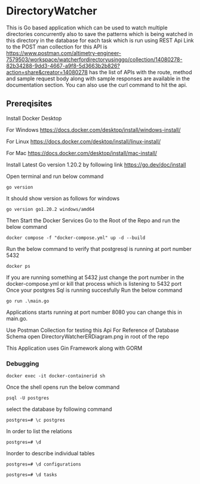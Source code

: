 # DirectoryWatcher
This is Go based application which can be used to watch multiple directories concurrently also to save the patterns which is being watched in this directory in the database for each task which is run using REST Api 
Link to the POST man collection for this API is https://www.postman.com/altimetry-engineer-7579503/workspace/watcherfordirectoryusinggo/collection/14080278-82b34288-9dd3-4667-a9f8-5d3663b2b826?action=share&creator=14080278
has the list of APIs with the route, method and sample request body along with sample responses are available in the documentation section. You can also use the curl command to hit the api.

## Prereqisites
Install Docker Desktop 

For Windows https://docs.docker.com/desktop/install/windows-install/

For Linux https://docs.docker.com/desktop/install/linux-install/

For Mac https://docs.docker.com/desktop/install/mac-install/

Install Latest Go version 1.20.2 by following link https://go.dev/doc/install


Open terminal and run below command 
```
go version
```
It should show version as follows for windows 
```
go version go1.20.2 windows/amd64
```
Then Start the Docker Services
Go to the Root of the Repo and run the below command 
```
docker compose -f "docker-compose.yml" up -d --build
```
Run the below command to verify that postgresql is running at port number 5432
``` 
docker ps
``` 
If you are running something at 5432 just change the port number in the docker-compose.yml or kill that process which is listening to 5432 port
Once your postgres Sql is running succesfully 
Run the below command 
```
go run .\main.go
``` 
Applications starts running at port number 8080 you can change this in main.go.

Use Postman Collection for testing this Api 
For Reference of Database Schema open DirectoryWatcherERDiagram.png in root of the repo 

This Application uses Gin Framework along with GORM



### Debugging
```
docker exec -it docker-containerid sh
```
Once the shell opens run the below command
```
psql -U postgres
```
select the database by following command
```
postgres=# \c postgres
```
In order to list the relations
```  
postgres=# \d 
```
Inorder to describe individual tables
``` 
postgres=# \d configurations
```
```
postgres=# \d tasks
```
